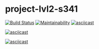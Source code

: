 # project-lvl2-s341
[![Build Status](https://travis-ci.org/akuimov/project-lvl1-s340.svg?branch=master)](https://travis-ci.org/akuimov/project-lvl1-s340)
[![Maintainability](https://api.codeclimate.com/v1/badges/5344abd7186afd72f5bc/maintainability)](https://codeclimate.com/github/akuimov/project-lvl2-s341/maintainability)
[![asciicast](https://asciinema.org/a/pm34zI27eKFYwTFLaoa8PitO5.png)](https://asciinema.org/a/pm34zI27eKFYwTFLaoa8PitO5)

[![asciicast](https://asciinema.org/a/1IViXDhV26bncug13vKDUwXSc.png)](https://asciinema.org/a/1IViXDhV26bncug13vKDUwXSc)

[![asciicast](https://asciinema.org/a/Ssy57KPK5XKNCPHnJn6l0cYDo.png)](https://asciinema.org/a/Ssy57KPK5XKNCPHnJn6l0cYDo)